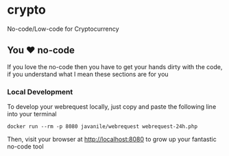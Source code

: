 # crypto

No-code/Low-code for Cryptocurrency

## You ❤️ no-code

If you love the no-code then you have to get your hands dirty with the code, if you understand what I mean these sections are for you

### Local Development

To develop your webrequest locally, just copy and paste the following line into your terminal

```
docker run --rm -p 8080 javanile/webrequest webrequest-24h.php
```

Then, visit your browser at <http://localhost:8080> to grow up your fantastic no-code tool  
